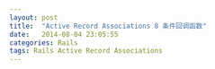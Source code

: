 ```yaml
---
layout: post
title:  "Active Record Associations 8 条件回调函数"
date:   2014-08-04 23:05:55
categories: Rails
tags: Rails Active Record Associations
---
```

